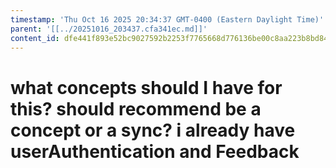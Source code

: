 ```yaml
---
timestamp: 'Thu Oct 16 2025 20:34:37 GMT-0400 (Eastern Daylight Time)'
parent: '[[../20251016_203437.cfa341ec.md]]'
content_id: dfe441f893e52bc9027592b2253f7765668d776136be00c8aa223b8bd84bf02e
---
```


# what concepts should I have for this? should recommend be a concept or a sync? i already have userAuthentication and Feedback
